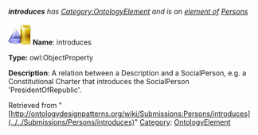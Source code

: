 ___introduces__ has [Category:OntologyElement](../../Category/OntologyElement "Category:OntologyElement") and is an [element of](../../Property/ElementOf "Property:ElementOf") [Persons](../../Submissions/Persons "Submissions:Persons")_


  




[![ObjectProperty](../../images/thumb/c/c3/ObjectProperty.gif/45px-ObjectProperty.gif)](../../Image/ObjectProperty.gif "ObjectProperty")
__Name__: introduces 


__Type:__ owl:ObjectProperty 


__Description__: A relation between a Description and a SocialPerson, e.g. a Constitutional Charter that introduces the SocialPerson 'PresidentOfRepublic'. 





Retrieved from "[http://ontologydesignpatterns.org/wiki/Submissions:Persons/introduces](../../Submissions/Persons/introduces)"
 [Category](http://ontologydesignpatterns.org/wiki/Special:Categories "Special:Categories"): [OntologyElement](../../Category/OntologyElement "Category:OntologyElement")